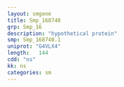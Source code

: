 ```yaml
---
layout: smgene
title: Smp_168740
grp: Smp_16
description: "hypothetical protein"
smp: Smp_168740.1
uniprot: "G4VLX4"
length:   144
cdd: "ns"
kk: ns
categories: sm
---
```

